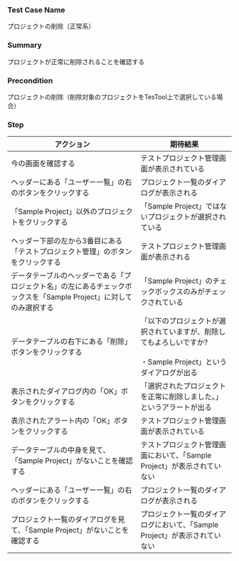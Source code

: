 ### Test Case Name
プロジェクトの削除（正常系）

### Summary
プロジェクトが正常に削除されることを確認する

### Precondition
プロジェクトの削除（削除対象のプロジェクトをTesTool上で選択している場合）

### Step
|  アクション |  期待結果  |
| ---- | ---- |
|  今の画面を確認する  |  テストプロジェクト管理画面が表示されている  |
|  ヘッダーにある「ユーザー一覧」の右のボタンをクリックする  |  プロジェクト一覧のダイアログが表示される  |
|  「Sample Project」以外のプロジェクトをクリックする  |  「Sample Project」ではないプロジェクトが選択されている  |
|  ヘッダー下部の左から3番目にある「テストプロジェクト管理」のボタンをクリックする  |  テストプロジェクト管理画面が表示される  |
|  データテーブルのヘッダーである「プロジェクト名」の左にあるチェックボックスを「Sample Project」に対してのみ選択する  |  「Sample Project」のチェックボックスのみがチェックされている  |
|  データテーブルの右下にある「削除」ボタンをクリックする  |  「以下のプロジェクトが選択されていますが、削除してもよろしいですか?<br><br>・Sample Project」というダイアログが出る  |
|  表示されたダイアログ内の「OK」ボタンをクリックする  |  「選択されたプロジェクトを正常に削除しました。」というアラートが出る  |
|  表示されたアラート内の「OK」ボタンをクリックする  |  テストプロジェクト管理画面が表示されている  |
|  データテーブルの中身を見て、「Sample Project」がないことを確認する  |  テストプロジェクト管理画面において、「Sample Project」が表示されていない  |
|  ヘッダーにある「ユーザー一覧」の右のボタンをクリックする  |  プロジェクト一覧のダイアログが表示される  |
|  プロジェクト一覧のダイアログを見て、「Sample Project」がないことを確認する  |  プロジェクト一覧のダイアログにおいて、「Sample Project」が表示されていない  |
